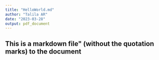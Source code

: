 ```yaml
---
title: "HelloWorld.md"
author: "Talila AR"
date: "2023-03-28"
output: pdf_document
---
```

## This is a markdown file" (without the quotation marks) to the document

